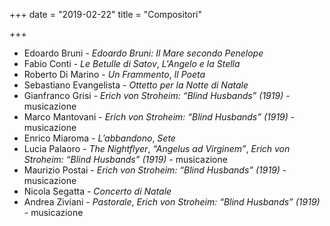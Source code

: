 +++
date = "2019-02-22"
title = "Compositori"

+++

* Edoardo Bruni - *Edoardo Bruni: Il Mare secondo Penelope*
* Fabio Conti - *Le Betulle di Satov*, *L'Angelo e la Stella* 
* Roberto Di Marino - *Un Frammento*, *Il Poeta*
* Sebastiano Evangelista - *Ottetto per la Notte di Natale*
* Gianfranco Grisi - *Erich von Stroheim: “Blind Husbands” (1919)* - musicazione
* Marco Mantovani - *Erich von Stroheim: “Blind Husbands” (1919)* - musicazione
* Enrico Miaroma - *L’abbandono*, *Sete*
* Lucia Palaoro -  *The Nightflyer*, *“Angelus ad Virginem”*, *Erich von Stroheim: “Blind Husbands” (1919)* - musicazione
* Maurizio Postai - *Erich von Stroheim: “Blind Husbands” (1919)* - musicazione
* Nicola Segatta - *Concerto di Natale*
* Andrea Ziviani - *Pastorale*, *Erich von Stroheim: “Blind Husbands” (1919)* - musicazione

